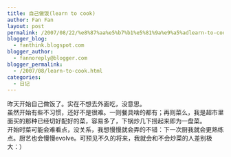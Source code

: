 ```yaml
---
title: 自己做饭(learn to cook)
author: Fan Fan
layout: post
permalink: /2007/08/22/%e8%87%aa%e5%b7%b1%e5%81%9a%e9%a5%adlearn-to-cook/
blogger_blog:
  - fanthink.blogspot.com
blogger_author:
  - fannoreply@blogger.com
blogger_permalink:
  - /2007/08/learn-to-cook.html
categories:
  - 日记
---
```

昨天开始自己做饭了。实在不想去外面吃，没意思。  
虽然开始有些不习惯，还好不是很难。一则餐具啥的都有；再则菜么，我是超市里面买的那种已经切好配好的菜，容易多了，下锅炒几下捞起来即为一盘菜。  
开始时菜可能会难看点，没关系，我想慢慢就会弄的不错：下一次厨我就会更熟练点。厨艺也会慢慢evolve。可预见不久的将来，我就会和不会炒菜的人差别极大：）